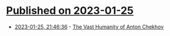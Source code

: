 # [Published on 2023-01-25](index.md)

* [2023-01-25, 21:46:36](https://news.ycombinator.com/item?id=34524609) - [The Vast Humanity of Anton Chekhov](https://newrepublic.com/article/170133/vast-humanity-anton-chekhov-blaisdell-biography-review)
